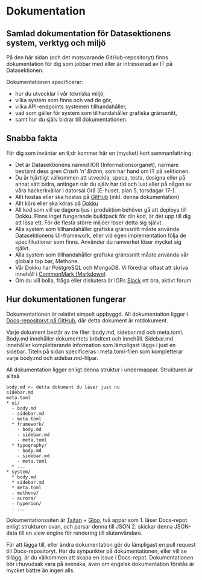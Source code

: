 # Dokumentation

## Samlad dokumentation för Datasektionens system, verktyg och miljö
På den här sidan (och det motsvarande GitHub-repositoryt) finns dokumentation för dig som jobbar med eller är intresserad av IT på Datasektionen.

Dokumentationen specificerar:

* hur du utvecklar i vår tekniska miljö,
* vilka system som finns och vad de gör,
* vilka API-endpoints systemen tillhandahåller,
* vad som gäller för system som tillhandahåller grafiska gränssnitt,
* samt hur du själv bidrar till dokumentationen.

## Snabba fakta
För dig som inväntar en tl;dr kommer här en (mycket) kort sammanfattning:

* Det är Datasektionens nämnd IOR (Informationsorganet), närmare bestämt dess gren *Crash 'n' Bränn*, som har hand om IT på sektionen.
* Du är hjärtligt välkommen att utveckla, speca, testa, designa eller på annat sätt bidra, antingen när du själv har tid och lust eller på någon av våra hackerkvällar i datorsal Grå (E-huset, plan 5, torsdagar 17-).
* Allt hostas eller ska hostas på [GitHub](https://github.com/datasektionen) (inkl. denna dokumentation)
* Allt körs eller ska köras på [Dokku](http://dokku.viewdocs.io/dokku/)
* All kod som vill se dagens ljus i produktion behöver gå att deploya till Dokku. Finns inget fungerande buildpack för din kod, är det upp till dig att lösa ett. För de flesta större miljöer löser detta sig självt.
* Alla system som tillhandahåller grafiska gränssnitt måste använda Datasektionens UI-framework, eller vid egen implementation följa de specifikationer som finns. Använder du ramverket löser mycket sig självt.
* Alla system som tillhandahåller grafiska gränssnitt måste använda vår globala top bar, Methone.
* Vår Dokku har PostgreSQL och MongoDB. Vi föredrar oftast att skriva innehåll i [CommonMark (Markdown)](http://commonmark.org/)
* Om du vill bolla, fråga eller diskutera är IORs [Slack](https://ior.slack.com) ett bra, aktivt forum.

## Hur dokumentationen fungerar
Dokumentationen är relativt simpelt uppbyggd. All dokumentation ligger i [Docs-repositoryt på GitHub](https://github.com/datasektionen/Docs), där detta dokument är rotdokument.

Varje dokument består av tre filer: body.md, sidebar.md och meta.toml. Body.md innehåller dokumentets brödtext och innehåll. Sidebar.md innehåller kompletterande information som lämpligast läggs i just en sidebar. Titeln på sidan specificeras i meta.toml-filen som kompletterar varje body.md och sidebar.md-filpar.

All dokumentation ligger enligt denna struktur i undermappar. Strukturen är alltså

	body.md <- detta dokument du läser just nu
	sidebar.md
	meta.toml
	* ui/
	  - body.md
	  - sidebar.md
	  - meta.toml
	  * framework/
	  	- body.md
	  	- sidebar.md
	  	- meta.toml
	  * typography/
	  	- body.md
	  	- sidebar.md
	  	- meta.toml
	  * ...
	* system/
	  * body.md
	  * sidebar.md
	  * meta.toml
	  - methone/
	  - aurora/
	  - hyperion/
	  - ...
 
Dokumentationssiten är [Taitan](https://github.com/datasektionen/taitan) + [Gloo](https://github.com/datasektionen/gloo), två appar som 1. läser Docs-repot enligt strukturen ovan, och parsar denna till JSON 2. skickar denna JSON-data till en view engine för rendering till slutanvändare.

För att lägga till, eller ändra dokumentation gör du lämpligast en pull request till Docs-repositoryt. Har du synpunkter på dokumentationen, eller vill se tillägg, är du välkommen att skapa en issue i Docs-repot. Dokumentationen bör i huvudsak vara på svenska, även om engelsk dokumentation förstås är mycket bättre än ingen alls.

